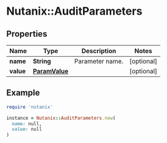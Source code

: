 # Nutanix::AuditParameters

## Properties

| Name | Type | Description | Notes |
| ---- | ---- | ----------- | ----- |
| **name** | **String** | Parameter name. | [optional] |
| **value** | [**ParamValue**](ParamValue.md) |  | [optional] |

## Example

```ruby
require 'nutanix'

instance = Nutanix::AuditParameters.new(
  name: null,
  value: null
)
```

